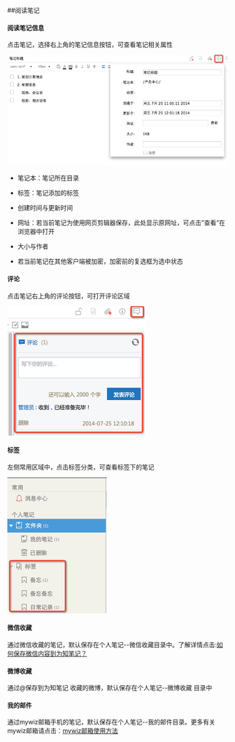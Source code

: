 ##阅读笔记
#### 阅读笔记信息

点击笔记，选择右上角的笔记信息按钮，可查看笔记相关属性

![笔记信息](img/scan-info.png)

* 笔记本：笔记所在目录

* 标签：笔记添加的标签

* 创建时间与更新时间

* 网址：若当前笔记为使用网页剪辑器保存，此处显示原网址，可点击”查看“在浏览器中打开

* 大小与作者

* 若当前笔记在其他客户端被加密，加密前的复选框为选中状态

#### 评论

点击笔记右上角的评论按钮，可打开评论区域

![笔记评论](img/scan-comment.png)

#### 标签

左侧常用区域中，点击标签分类，可查看标签下的笔记

![笔记标签](img/scan-tag.png)

#### 微信收藏

通过微信收藏的笔记，默认保存在个人笔记--微信收藏目录中。了解详情点击:[如何保存微信内容到为知笔记？](http://blog.wiz.cn/wiz-wechat.html)

#### 微博收藏

通过@保存到为知笔记 收藏的微博，默认保存在个人笔记--微博收藏 目录中

#### 我的邮件

通过mywiz邮箱手机的笔记，默认保存在个人笔记--我的邮件目录。更多有关mywiz邮箱请点击：[mywiz邮箱使用方法](http://blog.wiz.cn/wiz-mywiz.html)
